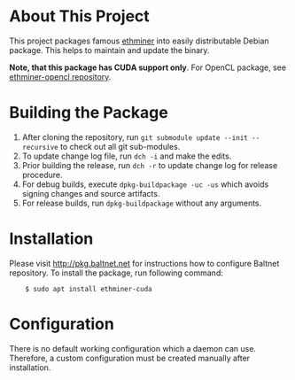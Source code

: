 # About This Project
This project packages famous [ethminer](https://github.com/ethereum-mining/ethminer) into easily distributable Debian package. This helps to maintain and update the binary.

**Note, that this package has CUDA support only**. For OpenCL package, see [ethminer-opencl repository](https://github.com/baltnet-communications/ethminer-opencl).

# Building the Package
1. After cloning the repository, run `git submodule update --init --recursive` to check out all git sub-modules.
2. To update change log file, run `dch -i` and make the edits.
3. Prior building the release, run `dch -r` to update change log for release procedure.
4. For debug builds, execute `dpkg-buildpackage -uc -us` which avoids signing changes and source artifacts.
5. For release builds, run `dpkg-buildpackage` without any arguments.

# Installation
Please visit http://pkg.baltnet.net for instructions how to configure Baltnet repository. To install the package, run following command:

```
	$ sudo apt install ethminer-cuda
```

# Configuration
There is no default working configuration which a daemon can use. Therefore, a custom configuration must be created manually after installation.
